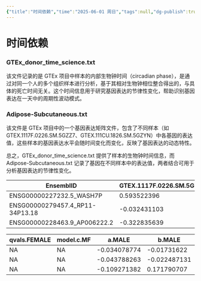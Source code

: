 ```yaml
---
{"title":"时间依赖","time":"2025-06-01 周日","tags":null,"dg-publish":true,"permalink":"/300 评价/L文献/rhyQTL/时间依赖/","dgPassFrontmatter":true,"created":"2025-06-01T11:46:00.708+08:00","updated":"2025-06-01T12:07:56.473+08:00"}
---
```


# 时间依赖
### GTEx_donor_time_science.txt

该文件记录的是 GTEx 项目中样本的内部生物钟时间（circadian phase），是通过对同一个人的多个组织样本进行分析，基于其相对生物钟相位整合得出的，与具体的死亡时间无关。这个时间信息用于研究基因表达的节律性变化，帮助识别基因表达在一天中的周期性波动模式。

### Adipose-Subcutaneous.txt

该文件是 GTEx 项目中的一个基因表达矩阵文件，包含了不同样本（如 GTEX.1117F.0226.SM.5GZZ7、GTEX.111CU.1826.SM.5GZYN）中各基因的表达值，这些样本的基因表达水平会随时间变化而变化，反映了基因表达的动态特性。

总之，GTEx_donor_time_science.txt 提供了样本的生物钟时间信息，而 Adipose-Subcutaneous.txt 记录了基因在不同样本中的表达值，两者结合可用于分析基因表达的节律性变化。

| EnsemblID                       | GTEX.1117F.0226.SM.5GZZ7 | GTEX.111CU.1826.SM.5GZYN |
|---------------------------------|--------------------------|--------------------------|
| ENSG00000227232.5_WASH7P        | 0.593522396              | -0.428585659             |
| ENSG00000279457.4_RP11-34P13.18 | -0.032431103             | -0.45964808              |
| ENSG00000228463.9_AP006222.2    | -0.322835639             | 0.716661367              |

| qvals.FEMALE | model.c.MF | a.MALE       | b.MALE       | a.FEMALE     | b.FEMALE     | a.YOUNG      | b.YOUNG      | a.OLD        | b.OLD       |
|--------------|------------|--------------|--------------|--------------|--------------|--------------|--------------|--------------|-------------|
| NA           | NA         | -0.034078774 | -0.01731622  | -0.039345548 | 0.123409216  | -0.048164191 | 0.049796277  | -0.001485775 | 0.004269618 |
| NA           | NA         | -0.043788263 | -0.022487131 | -0.006810852 | -0.036384401 | 0.023961227  | -0.048461562 | -0.084999019 | 0.029419573 |
| NA           | NA         | -0.109271382 | 0.171790707  | -0.19416629  | 0.333635442  | 0.00645765   | 0.174725872  | -0.166594041 | 0.223768696 |
